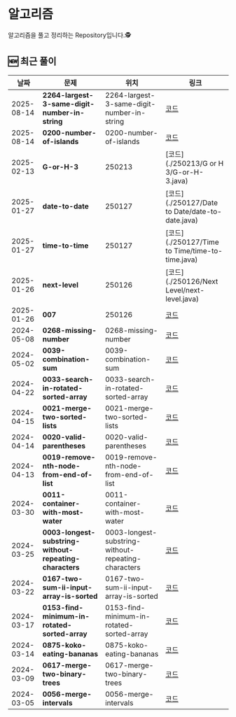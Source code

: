 # 알고리즘 
알고리즘을 풀고 정리하는 Repository입니다.🕵️


## 🆕 최근 풀이
<!-- RECENT_SOLUTIONS:START -->
| 날짜 | 문제 | 위치 | 링크 |
|---|---|---|---|
| 2025-08-14 | **2264-largest-3-same-digit-number-in-string** | 2264-largest-3-same-digit-number-in-string | [코드](./2264-largest-3-same-digit-number-in-string/2264-largest-3-same-digit-number-in-string.java) |
| 2025-08-14 | **0200-number-of-islands** | 0200-number-of-islands | [코드](./0200-number-of-islands/0200-number-of-islands.java) |
| 2025-02-13 | **G-or-H-3** | 250213 | [코드](./250213/G or H 3/G-or-H-3.java) |
| 2025-01-27 | **date-to-date** | 250127 | [코드](./250127/Date to Date/date-to-date.java) |
| 2025-01-27 | **time-to-time** | 250127 | [코드](./250127/Time to Time/time-to-time.java) |
| 2025-01-26 | **next-level** | 250126 | [코드](./250126/Next Level/next-level.java) |
| 2025-01-26 | **007** | 250126 | [코드](./250126/007/007.java) |
| 2024-05-08 | **0268-missing-number** | 0268-missing-number | [코드](./0268-missing-number/0268-missing-number.java) |
| 2024-05-02 | **0039-combination-sum** | 0039-combination-sum | [코드](./0039-combination-sum/0039-combination-sum.java) |
| 2024-04-22 | **0033-search-in-rotated-sorted-array** | 0033-search-in-rotated-sorted-array | [코드](./0033-search-in-rotated-sorted-array/0033-search-in-rotated-sorted-array.java) |
| 2024-04-15 | **0021-merge-two-sorted-lists** | 0021-merge-two-sorted-lists | [코드](./0021-merge-two-sorted-lists/0021-merge-two-sorted-lists.java) |
| 2024-04-14 | **0020-valid-parentheses** | 0020-valid-parentheses | [코드](./0020-valid-parentheses/0020-valid-parentheses.java) |
| 2024-04-13 | **0019-remove-nth-node-from-end-of-list** | 0019-remove-nth-node-from-end-of-list | [코드](./0019-remove-nth-node-from-end-of-list/0019-remove-nth-node-from-end-of-list.java) |
| 2024-03-30 | **0011-container-with-most-water** | 0011-container-with-most-water | [코드](./0011-container-with-most-water/0011-container-with-most-water.java) |
| 2024-03-25 | **0003-longest-substring-without-repeating-characters** | 0003-longest-substring-without-repeating-characters | [코드](./0003-longest-substring-without-repeating-characters/0003-longest-substring-without-repeating-characters.java) |
| 2024-03-22 | **0167-two-sum-ii-input-array-is-sorted** | 0167-two-sum-ii-input-array-is-sorted | [코드](./0167-two-sum-ii-input-array-is-sorted/0167-two-sum-ii-input-array-is-sorted.java) |
| 2024-03-17 | **0153-find-minimum-in-rotated-sorted-array** | 0153-find-minimum-in-rotated-sorted-array | [코드](./0153-find-minimum-in-rotated-sorted-array/0153-find-minimum-in-rotated-sorted-array.java) |
| 2024-03-14 | **0875-koko-eating-bananas** | 0875-koko-eating-bananas | [코드](./0875-koko-eating-bananas/0875-koko-eating-bananas.java) |
| 2024-03-09 | **0617-merge-two-binary-trees** | 0617-merge-two-binary-trees | [코드](./0617-merge-two-binary-trees/0617-merge-two-binary-trees.java) |
| 2024-03-05 | **0056-merge-intervals** | 0056-merge-intervals | [코드](./0056-merge-intervals/0056-merge-intervals.java) |
<!-- RECENT_SOLUTIONS:END -->
